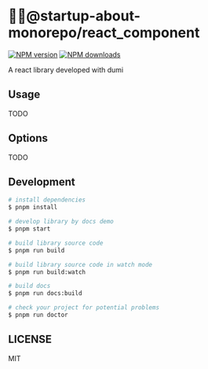 # @startup-about-monorepo/react_component

[![NPM version](https://img.shields.io/npm/v/@startup-about-monorepo/react_component.svg?style=flat)](https://npmjs.org/package/@startup-about-monorepo/react_component)
[![NPM downloads](http://img.shields.io/npm/dm/@startup-about-monorepo/react_component.svg?style=flat)](https://npmjs.org/package/@startup-about-monorepo/react_component)

A react library developed with dumi

## Usage

TODO

## Options

TODO

## Development

```bash
# install dependencies
$ pnpm install

# develop library by docs demo
$ pnpm start

# build library source code
$ pnpm run build

# build library source code in watch mode
$ pnpm run build:watch

# build docs
$ pnpm run docs:build

# check your project for potential problems
$ pnpm run doctor
```

## LICENSE

MIT
